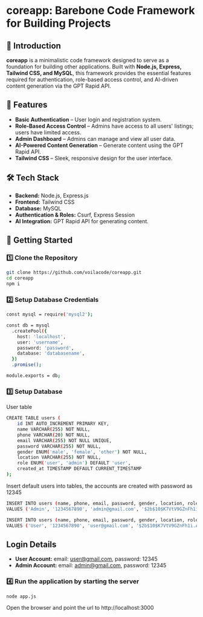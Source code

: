 # coreapp: Barebone Code Framework for Building Projects

## 🚀 Introduction

**coreapp** is a minimalistic code framework designed to serve as a foundation for building other applications. Built with **Node.js, Express, Tailwind CSS, and MySQL**, this framework provides the essential features required for authentication, role-based access control, and AI-driven content generation via the GPT Rapid API.

## 🎯 Features

- **Basic Authentication** – User login and registration system.
- **Role-Based Access Control** – Admins have access to all users' listings; users have limited access.
- **Admin Dashboard** – Admins can manage and view all user data.
- **AI-Powered Content Generation** – Generate content using the GPT Rapid API.
- **Tailwind CSS** – Sleek, responsive design for the user interface.

## 🛠️ Tech Stack

- **Backend:** Node.js, Express.js
- **Frontend:** Tailwind CSS
- **Database:** MySQL
- **Authentication & Roles:** Csurf, Express Session
- **AI Integration:** GPT Rapid API for generating content.

## 🚀 Getting Started

### 1️⃣ Clone the Repository

```bash
git clone https://github.com/voilacode/coreapp.git
cd coreapp
npm i
```

### 2️⃣ Setup Database Credentials

```sh
const mysql = require('mysql2');

const db = mysql
  .createPool({
    host: 'localhost',
    user: 'username',
    password: 'password',
    database: 'databasename',
  })
  .promise();

module.exports = db;
```

### 3️⃣ Setup Database

User table

```sh
CREATE TABLE users (
    id INT AUTO_INCREMENT PRIMARY KEY,
    name VARCHAR(255) NOT NULL,
    phone VARCHAR(20) NOT NULL,
    email VARCHAR(255) NOT NULL UNIQUE,
    password VARCHAR(255) NOT NULL,
    gender ENUM('male', 'female', 'other') NOT NULL,
    location VARCHAR(255) NOT NULL,
    role ENUM('user', 'admin') DEFAULT 'user',
    created_at TIMESTAMP DEFAULT CURRENT_TIMESTAMP
);
```

Insert default users into tables, the accounts are created with password as 12345

```sh
INSERT INTO users (name, phone, email, password, gender, location, role)
VALUES ('Admin', '1234567890', 'admin@gmail.com', '$2b$10$K7VtV9GZnFh1i.AJ1lDAauodmOPX6P5kpcKl7tt4jIhZ1P33mpsNi', 'male', 'Admin Location', 'admin');

INSERT INTO users (name, phone, email, password, gender, location, role)
VALUES ('User', '1234567890', 'user@gmail.com', '$2b$10$K7VtV9GZnFh1i.AJ1lDAauodmOPX6P5kpcKl7tt4jIhZ1P33mpsNi', 'male', 'User Location', 'user');
```

## Login Details

- **User Account:** email: user@gmail.com, password: 12345
- **Admin Account:** email: admin@gmail.com, password: 12345

### 4️⃣ Run the application by starting the server

```sh
node app.js
```

Open the browser and point the url to http://localhost:3000
